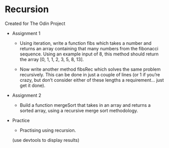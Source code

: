 # Recursion


Created for The Odin Project





* Assignment 1 

  * Using iteration, write a function fibs which takes a number and returns an array containing that many numbers from the fibonacci sequence. Using an example input of 8, this method should return the array [0, 1, 1, 2, 3, 5, 8, 13].

  * Now write another method fibsRec which solves the same problem recursively. This can be done in just a couple of lines (or 1 if you’re crazy, but don’t consider either of these lengths a requirement… just get it done).


* Assignment 2 

  * Build a function mergeSort that takes in an array and returns a sorted array, using a recursive merge sort methodology.


* Practice 

  * Practising using recursion.

  (use devtools to display results)